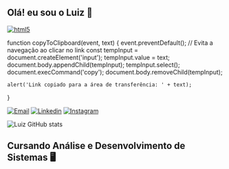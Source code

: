 ## Olá! eu sou o Luiz 👋
<div style="display: inline-block;">
      <a href="https://www.luizgustavoka66@gmail.com" class="copy-link" onclick="copyToClipboard(event, 'https://www.example.com')"><img src="https://img.shields.io/badge/Gmail-D14836?style=for-the-badge&logo=gmail&logoColor=white" alt="html5" /></a> 
</div>

function copyToClipboard(event, text) {
    event.preventDefault(); // Evita a navegação ao clicar no link
    const tempInput = document.createElement('input');
    tempInput.value = text;
    document.body.appendChild(tempInput);
    tempInput.select();
    document.execCommand('copy');
    document.body.removeChild(tempInput);

    alert('Link copiado para a área de transferência: ' + text);
}

[![Email](https://img.shields.io/badge/Gmail-D14836?style=for-the-badge&logo=gmail&logoColor=white)](https://www.luizgustavoka66@gmail.com)
[![Linkedin](https://img.shields.io/badge/LinkedIn-0077B5?style=for-the-badge&logo=linkedin&logoColor=white)](https://www.linkedin.com/in/luiz-gustavo-164a9a263/)
[![Instagram](https://img.shields.io/badge/Instagram-E4405F?style=for-the-badge&logo=instagram&logoColor=white)](https://www.instagram.com/luizz.gu_/)

![Luiz GitHub stats](https://github-readme-stats.vercel.app/api?username=Luizz66&show_icons=true&theme=radical)

## Cursando Análise e Desenvolvimento de Sistemas 🖥️

